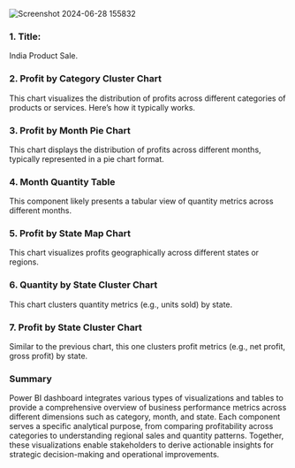 ![Screenshot 2024-06-28 155832](https://github.com/SaurabhBadola8/Order_SALES_DATA_DASHBOARD-POWER-BI/assets/173368852/b7934bb1-e401-426b-9da0-1989cbb1dd55)

### 1. Title:
 India Product Sale.

### 2. Profit by Category Cluster Chart
This chart visualizes the distribution of profits across different categories of products or services. Here’s how it typically works.

### 3. Profit by Month Pie Chart
This chart displays the distribution of profits across different months, typically represented in a pie chart format.

### 4. Month Quantity Table
This component likely presents a tabular view of quantity metrics across different months.

### 5. Profit by State Map Chart
This chart visualizes profits geographically across different states or regions.

### 6. Quantity by State Cluster Chart
This chart clusters quantity metrics (e.g., units sold) by state.

### 7. Profit by State Cluster Chart
Similar to the previous chart, this one clusters profit metrics (e.g., net profit, gross profit) by state.

### Summary
Power BI dashboard integrates various types of visualizations and tables to provide a comprehensive overview of business performance metrics across different dimensions such as category, month, and state. 
Each component serves a specific analytical purpose, from comparing profitability across categories to understanding regional sales and quantity patterns. 
Together, these visualizations enable stakeholders to derive actionable insights for strategic decision-making and operational improvements.
